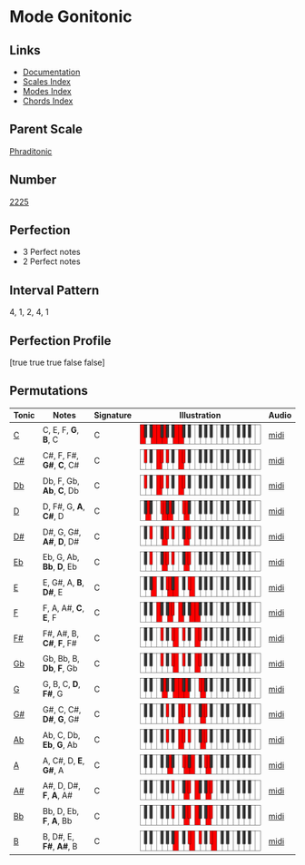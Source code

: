 # Mode Gonitonic

## Links

- [Documentation](index.md)
- [Scales Index](Scales.md)
- [Modes Index](Modes.md)
- [Chords Index](Chords.md)

## Parent Scale

[Phraditonic](ScalePhraditonic.md)

## Number

[2225](https://ianring.com/musictheory/scales/2225)

## Perfection

- 3 Perfect notes
- 2 Perfect notes

## Interval Pattern

4, 1, 2, 4, 1

## Perfection Profile

[true true true false false]

## Permutations

| Tonic | Notes | Signature | Illustration | Audio |
|-------|-------|-----------|--------------|-------|
| [C](ModeCNaturalGonitonic.md) | C, E, F, **G**, **B**, C | C | ![CNaturalGonitonic](ModeCNaturalGonitonic.png) | [midi](https://github.com/edipermadi/music/blob/main/docs/ModeCNaturalGonitonic.mid?raw=true) |
| [C#](ModeCSharpGonitonic.md) | C#, F, F#, **G#**, **C**, C# | C | ![CSharpGonitonic](ModeCSharpGonitonic.png) | [midi](https://github.com/edipermadi/music/blob/main/docs/ModeCSharpGonitonic.mid?raw=true) |
| [Db](ModeDFlatGonitonic.md) | Db, F, Gb, **Ab**, **C**, Db | C | ![DFlatGonitonic](ModeDFlatGonitonic.png) | [midi](https://github.com/edipermadi/music/blob/main/docs/ModeDFlatGonitonic.mid?raw=true) |
| [D](ModeDNaturalGonitonic.md) | D, F#, G, **A**, **C#**, D | C | ![DNaturalGonitonic](ModeDNaturalGonitonic.png) | [midi](https://github.com/edipermadi/music/blob/main/docs/ModeDNaturalGonitonic.mid?raw=true) |
| [D#](ModeDSharpGonitonic.md) | D#, G, G#, **A#**, **D**, D# | C | ![DSharpGonitonic](ModeDSharpGonitonic.png) | [midi](https://github.com/edipermadi/music/blob/main/docs/ModeDSharpGonitonic.mid?raw=true) |
| [Eb](ModeEFlatGonitonic.md) | Eb, G, Ab, **Bb**, **D**, Eb | C | ![EFlatGonitonic](ModeEFlatGonitonic.png) | [midi](https://github.com/edipermadi/music/blob/main/docs/ModeEFlatGonitonic.mid?raw=true) |
| [E](ModeENaturalGonitonic.md) | E, G#, A, **B**, **D#**, E | C | ![ENaturalGonitonic](ModeENaturalGonitonic.png) | [midi](https://github.com/edipermadi/music/blob/main/docs/ModeENaturalGonitonic.mid?raw=true) |
| [F](ModeFNaturalGonitonic.md) | F, A, A#, **C**, **E**, F | C | ![FNaturalGonitonic](ModeFNaturalGonitonic.png) | [midi](https://github.com/edipermadi/music/blob/main/docs/ModeFNaturalGonitonic.mid?raw=true) |
| [F#](ModeFSharpGonitonic.md) | F#, A#, B, **C#**, **F**, F# | C | ![FSharpGonitonic](ModeFSharpGonitonic.png) | [midi](https://github.com/edipermadi/music/blob/main/docs/ModeFSharpGonitonic.mid?raw=true) |
| [Gb](ModeGFlatGonitonic.md) | Gb, Bb, B, **Db**, **F**, Gb | C | ![GFlatGonitonic](ModeGFlatGonitonic.png) | [midi](https://github.com/edipermadi/music/blob/main/docs/ModeGFlatGonitonic.mid?raw=true) |
| [G](ModeGNaturalGonitonic.md) | G, B, C, **D**, **F#**, G | C | ![GNaturalGonitonic](ModeGNaturalGonitonic.png) | [midi](https://github.com/edipermadi/music/blob/main/docs/ModeGNaturalGonitonic.mid?raw=true) |
| [G#](ModeGSharpGonitonic.md) | G#, C, C#, **D#**, **G**, G# | C | ![GSharpGonitonic](ModeGSharpGonitonic.png) | [midi](https://github.com/edipermadi/music/blob/main/docs/ModeGSharpGonitonic.mid?raw=true) |
| [Ab](ModeAFlatGonitonic.md) | Ab, C, Db, **Eb**, **G**, Ab | C | ![AFlatGonitonic](ModeAFlatGonitonic.png) | [midi](https://github.com/edipermadi/music/blob/main/docs/ModeAFlatGonitonic.mid?raw=true) |
| [A](ModeANaturalGonitonic.md) | A, C#, D, **E**, **G#**, A | C | ![ANaturalGonitonic](ModeANaturalGonitonic.png) | [midi](https://github.com/edipermadi/music/blob/main/docs/ModeANaturalGonitonic.mid?raw=true) |
| [A#](ModeASharpGonitonic.md) | A#, D, D#, **F**, **A**, A# | C | ![ASharpGonitonic](ModeASharpGonitonic.png) | [midi](https://github.com/edipermadi/music/blob/main/docs/ModeASharpGonitonic.mid?raw=true) |
| [Bb](ModeBFlatGonitonic.md) | Bb, D, Eb, **F**, **A**, Bb | C | ![BFlatGonitonic](ModeBFlatGonitonic.png) | [midi](https://github.com/edipermadi/music/blob/main/docs/ModeBFlatGonitonic.mid?raw=true) |
| [B](ModeBNaturalGonitonic.md) | B, D#, E, **F#**, **A#**, B | C | ![BNaturalGonitonic](ModeBNaturalGonitonic.png) | [midi](https://github.com/edipermadi/music/blob/main/docs/ModeBNaturalGonitonic.mid?raw=true) |
